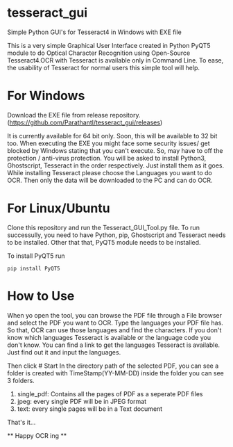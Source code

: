 # tesseract_gui
Simple Python GUI's for Tesseract4 in Windows with EXE file

This is a very simple Graphical User Interface created in Python PyQT5 module to do Optical Character Recognition using Open-Source 
Tesseract4.OCR with Tesseract is available only in Command Line. To ease, the usability of Tesseract for normal users this simple tool 
will help.

# For Windows

Download the EXE file from release repository. (https://github.com/Parathantl/tesseract_gui/releases)

It is currently available for 64 bit only. Soon, this will be available to 32 bit too.
When executing the EXE you might face some security issues/ get blocked by Windows stating that you can't execute. So, may have to off 
the protection / anti-virus protection. You will be asked to install Python3, Ghostscript, Tesseract in the order respectively.
Just install them as it goes. While installing Tesseract please choose the Languages you want to do OCR. Then only the data will be 
downloaded to the PC and can do OCR.

# For Linux/Ubuntu

Clone this repository and run the Tesseract_GUI_Tool.py	file.
To run successully, you need to have Python, pip, Ghostscript and Tesseract needs to be installed.
Other that that, PyQT5 module needs to be installed.

To install PyQT5 run

```
pip install PyQT5
```


# How to Use

When yo open the tool, you can browse the PDF file through a File browser and select the PDF you want to OCR.
Type the languages your PDF file has. So that, OCR can use those languages and find the characters.
If you don't know which languages Tesseract is available or the language code you don't know. You can find a link to get the languages
Tesseract is available.
Just find out it and input the languages.

Then click # Start 
In the directory path of the selected PDF, you  can see a folder is created with TimeStamp(YY-MM-DD) inside the folder you can 
see 3 folders.
1. single_pdf: Contains all the pages of PDF as a seperate PDF files
2. jpeg: every single PDF will be in JPEG format
3. text: every single pages will be in a Text document

That's it...

** Happy OCR ing **
